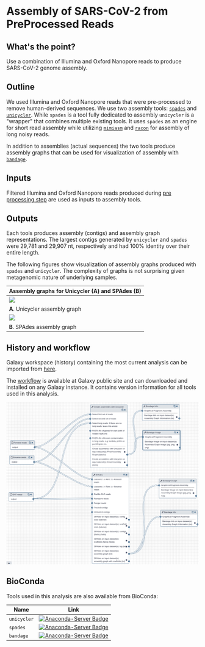 # Assembly of SARS-CoV-2 from PreProcessed Reads

## What's the point?

Use a combination of Illumina and Oxford Nanopore reads to produce SARS-CoV-2 genome assembly.

## Outline

We used Illumina and Oxford Nanopore reads that were pre-processed to remove human-derived sequences. We use two assembly tools: [`spades`](http://cab.spbu.ru/software/spades/) and [`unicycler`](https://github.com/rrwick/Unicycler). While `spades` is a tool fully dedicated to assembly `unicycler` is a "wrapper" that combines multiple existing tools. It uses `spades` as an engine for short read assembly while utilizing [`mimiasm`](https://github.com/lh3/miniasm) and [`racon`](https://github.com/isovic/racon) for assembly of long noisy reads. 

In addition to assemblies (actual sequences) the two tools produce assembly graphs that can be used for visualization of assembly with [`bandage`](https://rrwick.github.io/Bandage/).

## Inputs

Filtered Illumina and Oxford Nanopore reads produced during [pre processing step](https://github.com/galaxyproject/SARS-CoV-2/tree/master/PreProcessing) are used as inputs to assembly tools. 

## Outputs

Each tools produces assembly (contigs) and assembly graph representations. The largest contigs generated by `unicycler` and `spades` were 29,781 and 29,907 nt, respectively and had 100% identity over their entire length.

The following figures show visualization of assembly graphs produced with `spades` and `unicycler`. The complexity of graphs is not surprising given metagenomic nature of underlying samples.

| Assembly graphs for Unicycler (A) and SPAdes (B) |
|:-------------------------------|
| ![](https://usegalaxy.org/datasets/bbd44e69cb8906b5d6265148ad20e586/display/?preview=True)
| **A**. Unicycler assembly graph |
| ![](https://usegalaxy.org/datasets/bbd44e69cb8906b5f5dc8f4de00733be/display/?preview=True)
| **B**. SPAdes assembly graph |

## History and workflow

Galaxy workspace (history) containing the most current analysis can be imported from [here](https://usegalaxy.org/u/aun1/h/ncov-assembly).

The [workflow](https://usegalaxy.org/u/aun1/w/ncov-assembly-1) is available at Galaxy public site and can downloaded and installed on any Galaxy instance. It contains version information for all tools used in this analysis. 

![](as_wf.png)


## BioConda

Tools used in this analysis are also available from BioConda:

| Name | Link |
|------|----------------|
| `unicycler` | [![Anaconda-Server Badge](https://anaconda.org/bioconda/unicycler/badges/version.svg)](https://anaconda.org/bioconda/unicycler) |
| `spades` | [![Anaconda-Server Badge](https://anaconda.org/bioconda/spades/badges/version.svg)](https://anaconda.org/bioconda/spades) |
| `bandage` | [![Anaconda-Server Badge](https://anaconda.org/bioconda/bandage/badges/version.svg)](https://anaconda.org/bioconda/bandage) |